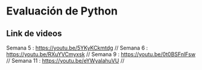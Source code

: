 # Evaluación de Python
## Link de videos 
Semana 5 : https://youtu.be/5YKyKCkmtdg //
Semana 6 : https://youtu.be/RXuYVCmyxsk //
Semana 9 : https://youtu.be/0t0BSFnlFsw //
Semana 11 : https://youtu.be/eYWyalahuVU //
